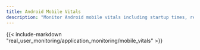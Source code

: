 ```yaml
---
title: Android Mobile Vitals
description: "Monitor Android mobile vitals including startup times, resource usage, and performance metrics to optimize app performance and user experience."
---
```


{{< include-markdown "real_user_monitoring/application_monitoring/mobile_vitals" >}}